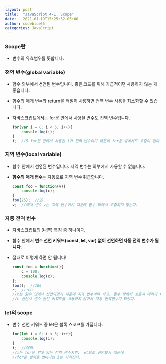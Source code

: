 ```yaml
---
layout: post
title:  "JavaScript 4-1. Scope"
date:   2021-01-19T15:25:52-05:00
author: codeblue25
categories: JavaScript
---
```


<h3>Scope란</h3>

- 변수의 유효범위를 뜻합니다.


<h3>전역 변수(global variable)</h3>

* 함수 외부에서 선언된  변수입니다. 좋은 코드를 위해 가급적이면 사용하지 않는 게 좋습니다.

* 함수의 매개 변수와 return을 적절히 사용하면 전역 변수 사용을 최소화할 수 있습니다.

* 자바스크립트에서는 for문 안에서 사용된 변수도 전역 변수입니다.

  ```javascript
  for(var i = 0; i < 5; i++){
      console.log(i);
  }
  i;  //5 for문 안에서 사용된 i가 전역 변수이기 때문에 for문 밖에서도 호출이 된다.
  ```

  
<h3>지역 변수(local variable)</h3>

* 함수 안에서 선언된 변수입니다. 지역 변수는 외부에서 사용할 수 없습니다.

* **함수의 매개 변수**는 자동으로 지역 변수 취급합니다.

  ```javascript
  const foo = function(v){
      console.log(c);
  }
  foo(25);  //25
  v;  //매개 변수 v는 지역 변수이기 때문에 함수 밖에서 호출되지 않는다.
  ```

  
<h3>자동 전역 변수</h3>

* 자바스크립트의 (나쁜) 특징 중 하나이다.

* 함수 안에서 <strong>변수 선언 키워드(const, let, var) 없이 선언하면 자동 전역 변수가 됩니다.</strong>

* 절대로 이렇게 하면 안 됩니다!

  ```javascript
  const foo = function(){
      c = 100;
      console.log(c);
  };
  foo();  //100
  c;  //100
  //c는 함수 안에서 선언되었기 때문에 지역 변수여야 하고, 함수 밖에서 호출시 에러가 나야 정상이지만, 
  //c 선언시 변수 선언 키워드를 사용하지 않아서 자동 전역변수가 되었다.
  ```


<h3>let의 scope</h3>

* 변수 선언 키워드 중 let은 블록 스코프를 가집니다.

  ```javascript
  for(let i = 0; i < 5; i++){
      console.log(i);
  }
  i;  //에러.
  //i는 for문 안에 있는 전역 변수지만, let으로 선언했기 때문에
  //for문 블럭을 벗어나면 i는 사라진다. 
  ```
